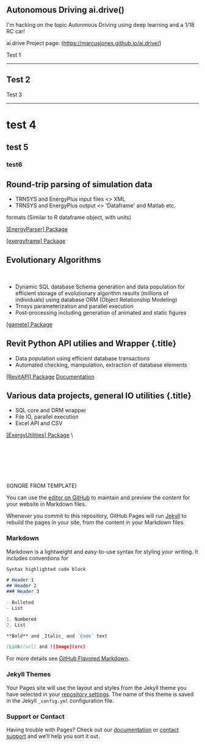 Autonomous Driving ai.drive()
-------------------------------

I'm hacking on the topic Autonmous Driving using deep learning and a
1/18 RC car!


ai.drive Project page: (https://marcusjones.github.io/ai.drive/)


Test 1
**********

Test 2
---------


Test 3
___________

# test 4

## test 5

### test6


Round-trip parsing of simulation data
-------------------------------------

-   TRNSYS and EnergyPlus input files \<\> XML
-   TRNSYS and EnergyPlus output \<\> 'Dataframe' and Matlab etc.

formats (Similar to R dataframe object, with units)



[[EnergyParser] Package](https://github.com/MarcusJones/EnergyParser)

[[exergyframe] Package](https://github.com/MarcusJones/exergyframe) 



Evolutionary Algorithms
-----------------------
 

-   Dynamic SQL database Schema generation and data population for efficient storage of evolutionary algorithm results (millions of individuals) using database ORM (Object Relationship Modeling)
-   Trnsys parameterization and parallel execution
-   Post-processing including generation of animated and static figures


[[gamete] Package](https://github.com/MarcusJones/gamete) 

Revit Python API utilies and Wrapper {.title}
------------------------------------

-   Data population using efficient database transactions
-   Automated checking, manipulation, extraction of database elements


[[RevitAPI] Package](https://github.com/MarcusJones/RevitAPI) 
[Documentation](https://htmlpreview.github.io/?https://github.com/MarcusJones/ExergyUtilities/blob/master/RevitUtilities/_build/html/index.html)


Various data projects, general IO utilities {.title}
-------------------------------------------

-   SQL core and ORM wrapper
-   File IO, parallel execution
-   Excel API and CSV


[[ExergyUtilities]
Package](https://github.com/MarcusJones/ExergyUtilities) \


### 

### 

 

 

 






(IGNORE FROM TEMPLATE)

You can use the [editor on GitHub](https://github.com/MarcusJones/MarcusJones.github.io/edit/master/README.md) to maintain and preview the content for your website in Markdown files.

Whenever you commit to this repository, GitHub Pages will run [Jekyll](https://jekyllrb.com/) to rebuild the pages in your site, from the content in your Markdown files.

### Markdown

Markdown is a lightweight and easy-to-use syntax for styling your writing. It includes conventions for

```markdown
Syntax highlighted code block

# Header 1
## Header 2
### Header 3

- Bulleted
- List

1. Numbered
2. List

**Bold** and _Italic_ and `Code` text

[Link](url) and ![Image](src)
```

For more details see [GitHub Flavored Markdown](https://guides.github.com/features/mastering-markdown/).

### Jekyll Themes

Your Pages site will use the layout and styles from the Jekyll theme you have selected in your [repository settings](https://github.com/MarcusJones/MarcusJones.github.io/settings). The name of this theme is saved in the Jekyll `_config.yml` configuration file.

### Support or Contact

Having trouble with Pages? Check out our [documentation](https://help.github.com/categories/github-pages-basics/) or [contact support](https://github.com/contact) and we’ll help you sort it out.
